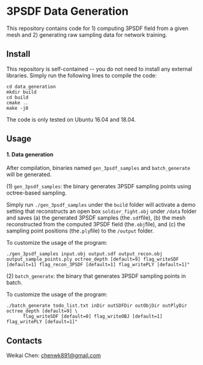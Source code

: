 # 3PSDF Data Generation
 
This repository contains code for 1) computing 3PSDF field from a given mesh and 2) generating raw sampling data for network training.



## Install

This repository is self-contained -- you do not need to install any external libraries. 
Simply run the following lines to compile the code:

  ```
  cd data_generation
  mkdir build
  cd build
  cmake ..
  make -j8
  ```

The code is only tested on Ubuntu 16.04 and 18.04.


## Usage

#### 1. Data generation 

After compilation, binaries named `gen_3psdf_samples` and `batch_generate` will be generated.

(1) `gen_3psdf_samples`: the binary generates 3PSDF sampling points using octree-based sampling. 

Simply run `./gen_3psdf_samples` under the `build` folder will activate a demo setting that reconstructs an open box `soldier_fight.obj` under `/data` folder and saves (a) the generated 3PSDF samples (the`.sdf`file), (b) the mesh reconstructed from the computed 3PSDF field (the`.obj`file), and (c) the sampling point positions (the`.ply`file) to the `/output` folder.

To customize the usage of the program:

```
./gen_3psdf_samples input.obj output.sdf output_recon.obj output_sample_points.ply octree_depth [default=9] flag_writeSDF [default=1] flag_recon_3PSDF [default=1] flag_writePLY [default=1]"
```


(2) `batch_generate`: the binary that generates 3PSDF sampling points in batch. 


To customize the usage of the program:

```
./batch_generate todo_list.txt inDir outSDFDir outObjDir outPlyDir octree_depth [default=9] \
      flag_writeSDF [default=0] flag_writeOBJ [default=1] flag_writePLY [default=1]"
```


## Contacts

Weikai Chen: <chenwk891@gmail.com>

